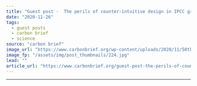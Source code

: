 ```yaml
---
title: "Guest post -  The perils of counter-intuitive design in IPCC graphics"
date: "2020-11-26"
tags: 
  - guest posts
  - carbon brief
  - science
source: "carbon brief"
image_url: "https://www.carbonbrief.org/wp-content/uploads/2020/11/50th-Session-of-the-Intergovernmental-Panel-on-Climate-Change-107x71.jpg"
image_fp: "/assets/img/post_thumbnails/224.jpg"
lead: ""
article_url: "https://www.carbonbrief.org/guest-post-the-perils-of-counter-intuitive-design-in-ipcc-graphics"
---
```


---
